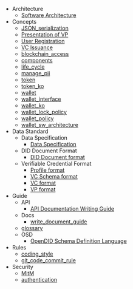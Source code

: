 - Architecture
    - [Software Architecture](/V1.0.0/docs/architecture/Software%20Architecture.md)
- Concepts
    - [JSON_serialization](/V1.0.0/docs/concepts/JSON_serialization.md)
    - [Presentation of VP](/V1.0.0/docs/concepts/Presentation%20of%20VP.md)
    - [User Registration](/V1.0.0/docs/concepts/User%20Registration.md)
    - [VC Issuance](/V1.0.0/docs/concepts/VC%20Issuance.md)
    - [blockchain_access](/V1.0.0/docs/concepts/blockchain_access.md)
    - [components](/V1.0.0/docs/concepts/components.md)
    - [life_cycle](/V1.0.0/docs/concepts/life_cycle.md)
    - [manage_pii](/V1.0.0/docs/concepts/manage_pii.md)
    - [token](/V1.0.0/docs/concepts/token.md)
    - [token_ko](/V1.0.0/docs/concepts/token_ko.md)
    - [wallet](/V1.0.0/docs/concepts/wallet.md)
    - [wallet_interface](/V1.0.0/docs/concepts/wallet_interface.md)
    - [wallet_ko](/V1.0.0/docs/concepts/wallet_ko.md)
    - [wallet_lock_policy](/V1.0.0/docs/concepts/wallet_lock_policy.md)
    - [wallet_policy](/V1.0.0/docs/concepts/wallet_policy.md)
    - [wallet_sw_architecture](/V1.0.0/docs/concepts/wallet_sw_architecture.md)
- Data Standard
    - Data Specification
      - [Data Specification](/V1.0.0/docs/data%20standard/data%20specification/Data%20Specification.md)
    - DID Document Format
      - [DID Document format](/V1.0.0/docs/data%20standard/did%20document%20format/DID%20Document%20format.md)
    - Verifiable Credential Format
      - [Profile format](/V1.0.0/docs/data%20standard/verifiable%20credential%20format/Profile%20format.md)
      - [VC Schema format](/V1.0.0/docs/data%20standard/verifiable%20credential%20format/VC%20Schema%20format.md)
      - [VC format](/V1.0.0/docs/data%20standard/verifiable%20credential%20format/VC%20format.md)
      - [VP format](/V1.0.0/docs/data%20standard/verifiable%20credential%20format/VP%20format.md)
- Guide
    - API
      - [API Documentation Writing Guide](/V1.0.0/docs/guide/api/API%20Documentation%20Writing%20Guide.md)
    - Docs
      - [write_document_guide](/V1.0.0/docs/guide/docs/write_document_guide.md)
    - [glossary](/V1.0.0/docs/guide/glossary.md)
    - OSD
      - [OpenDID Schema Definition Language](/V1.0.0/docs/guide/osd/OpenDID%20Schema%20Definition%20Language.md)
- Rules
    - [coding_style](/V1.0.0/docs/rules/coding_style.md)
    - [git_code_commit_rule](/V1.0.0/docs/rules/git_code_commit_rule.md)
- Security
    - [MitM](//V1.0.0/docssecurity/MitM.md)
    - [authentication](/V1.0.0/docs/security/authentication.md)
